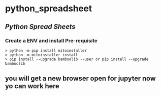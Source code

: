 # python_spreadsheet
## ***Python Spread Sheets***
### Create a ENV and install Pre-requisite
    > python -m pip install mitoinstaller
    > python -m mitoinstaller install
    > pip install --upgrade bamboolib --user or pip install --upgrade bamboolib
## you will get a new browser open for jupyter now yo can work here